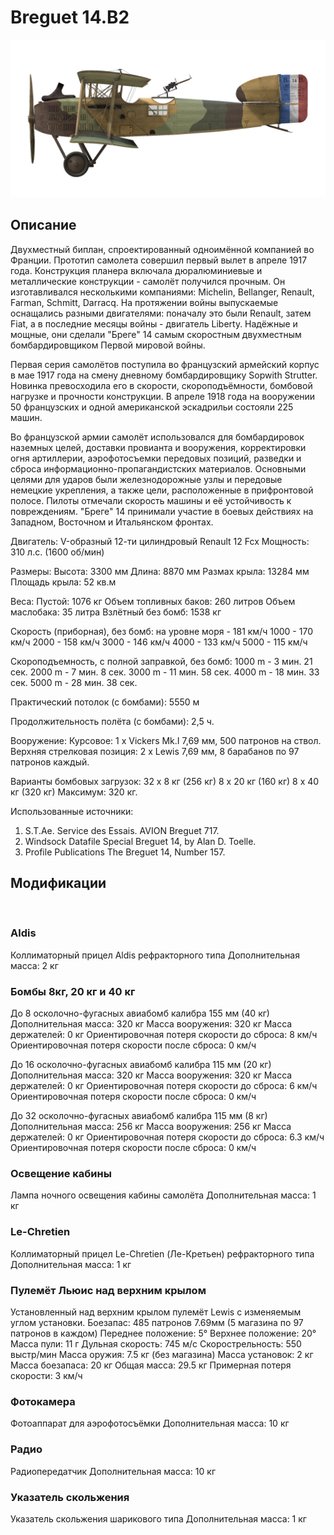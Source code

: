 # Breguet 14.B2

![breguet14](../images/breguet14.png)

## Описание

Двухместный биплан, спроектированный одноимённой компанией во Франции. Прототип самолета совершил первый вылет в апреле 1917 года. Конструкция планера включала дюралюминиевые и металлические конструкции - самолёт получился прочным. Он изготавливался несколькими компаниями: Michelin, Bellanger, Renault, Farman, Schmitt, Darracq. На протяжении войны выпускаемые оснащались разными двигателями: поначалу это были Renault, затем Fiat, а в последние месяцы войны - двигатель Liberty. Надёжные и мощные, они сделали "Бреге" 14 самым скоростным двухместным бомбардировщиком Первой мировой войны.

Первая серия самолётов поступила во французский армейский корпус в мае 1917 года на смену дневному бомбардировщику Sopwith Strutter. Новинка превосходила его в скорости, скороподъёмности, бомбовой нагрузке и прочности конструкции. В апреле 1918 года на вооружении 50 французских и одной американской эскадрильи состояли 225 машин.

Во французской армии самолёт использовался для бомбардировок наземных целей, доставки провианта и вооружения, корректировки огня артиллерии, аэрофотосъемки передовых позиций, разведки и сброса информационно-пропагандистских материалов. Основными целями для ударов были железнодорожные узлы и передовые немецкие укрепления, а также цели, расположенные в прифронтовой полосе. Пилоты отмечали скорость машины и её устойчивость к повреждениям. "Бреге" 14 принимали участие в боевых действиях на Западном, Восточном и Итальянском фронтах.


Двигатель: V-образный 12-ти цилиндровый Renault 12 Fcx
Мощность: 310 л.с. (1600 об/мин)

Размеры:
Высота: 3300 мм
Длина: 8870 мм
Размах крыла: 13284 мм
Площадь крыла: 52 кв.м

Веса:
Пустой: 1076 кг
Объем топливных баков: 260 литров
Объем маслобакa: 35 литра
Взлётный без бомб: 1538 кг

Скорость (приборная), без бомб:
на уровне моря - 181 км/ч
1000 - 170 км/ч
2000 - 158 км/ч
3000 - 146 км/ч
4000 - 133 км/ч
5000 - 115 км/ч

Скороподъемность, с полной заправкой, без бомб:
1000 m -  3 мин. 21 сек.
2000 m -  7 мин. 8 сек.
3000 m - 11 мин. 58 сек.
4000 m - 18 мин. 33 сек.
5000 m - 28 мин. 38 сек.

Практический потолок (с бомбами): 5550 м

Продолжительность полёта (с бомбами): 2,5 ч.

Вооружение:
Курсовое: 1 х Vickers Mk.I 7,69 мм, 500 патронов на ствол.
Верхняя стрелковая позиция: 2 х Lewis 7,69 мм, 8 барабанов по 97 патронов каждый.

Варианты бомбовых загрузок:
32 x 8 кг (256 кг)
8 x 20 кг (160 кг)
8 x 40 кг (320 кг)
Максимум: 320 кг.

Использованные источники:
1) S.T.Ae. Service des Essais. AVION Breguet 717.
2) Windsock Datafile Special Breguet 14, by Alan D. Toelle.
3) Profile Publications The Breguet 14, Number 157.

## Модификации
﻿

### Aldis

Коллиматорный прицел Aldis рефракторного типа
Дополнительная масса: 2 кг
﻿

### Бомбы 8кг, 20 кг и 40 кг

До 8 осколочно-фугасных авиабомб калибра 155 мм (40 кг)
Дополнительная масса: 320 кг
Масса вооружения: 320 кг
Масса держателей: 0 кг
Ориентировочная потеря скорости до сброса: 8 км/ч
Ориентировочная потеря скорости после сброса: 0 км/ч

До 16 осколочно-фугасных авиабомб калибра 115 мм (20 кг)
Дополнительная масса: 320 кг
Масса вооружения: 320 кг
Масса держателей: 0 кг
Ориентировочная потеря скорости до сброса: 6 км/ч
Ориентировочная потеря скорости после сброса: 0 км/ч

До 32 осколочно-фугасных авиабомб калибра 115 мм (8 кг)
Дополнительная масса: 256 кг
Масса вооружения: 256 кг
Масса держателей: 0 кг
Ориентировочная потеря скорости до сброса: 6.3 км/ч
Ориентировочная потеря скорости после сброса: 0 км/ч﻿

### Освещение кабины

Лампа ночного освещения кабины самолёта
Дополнительная масса: 1 кг
﻿

### Le-Chretien

Коллиматорный прицел Le-Chretien (Ле-Кретьен) рефракторного типа
Дополнительная масса: 1 кг
﻿

### Пулемёт Льюис над верхним крылом

Установленный над верхним крылом пулемёт Lewis с изменяемым углом установки.
Боезапас: 485 патронов 7.69мм (5 магазина по 97 патронов в каждом)
Переднее положение: 5°
Верхнее положение: 20°
Масса пули: 11 г
Дульная скорость: 745 м/с
Скорострельность: 550 выстр/мин
Масса оружия: 7.5 кг (без магазина)
Масса установок: 2 кг
Масса боезапаса: 20 кг
Общая масса: 29.5 кг
Примерная потеря скорости: 3 км/ч﻿

### Фотокамера

Фотоаппарат для аэрофотосъёмки 
Дополнительная масса: 10 кг
﻿

### Радио

Радиопередатчик
Дополнительная масса: 10 кг﻿

### Указатель скольжения

Указатель скольжения шарикового типа
Дополнительная масса: 1 кг
